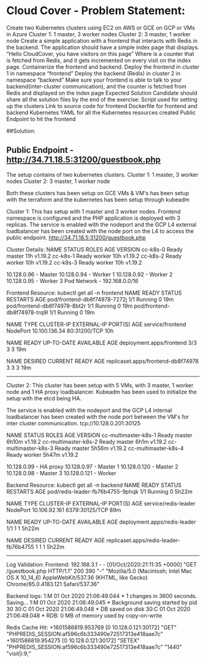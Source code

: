 # Cloud Cover - Problem Statement:
Create two Kubernetes clusters using EC2 on AWS or GCE on GCP or VMs in Azure
Cluster 1: 1 master, 3 worker nodes
Cluster 2: 3 master, 1 worker node
Create a simple application with a frontend that interacts with Redis in the backend. The application should have a simple index page that displays.
“Hello CloudCover, you have <x> visitors on this page”
Where <x> is a counter that is fetched from Redis, and it gets incremented on every visit on the index page.
Containerize the frontend and backend. 
Deploy the frontend in cluster 1 in namespace “frontend”
Deploy the backend (Redis) in cluster 2 in namespace “backend”
Make sure your frontend is able to talk to your backend(inter-cluster communication), and the counter is fetched from Redis and displayed on the index page
Expected Solution
Candidate should share all the solution files by the end of the exercise:
Script used for setting up the clusters
Link to source code for frontend
Dockerfile for frontend and backend
Kubernetes YAML for all the Kubernetes resources created
Public Endpoint to hit the frontend



##Solution:
## Public Endpoint - http://34.71.18.5:31200/guestbook.php

The setup contains of two kubernetes clusters. 
Cluster 1: 1 master, 3 worker nodes
Cluster 2: 3 master, 1 worker node 

Both these clusters has been setup on GCE VMs & VM's has been setup with the terraform and the kubernetes has been setup through kubeadm

Cluster 1: 
This has setup with 1 master and 3 worker nodes. Frontend namespace is configured and the PHP application is deployed with 3 replicas.
The service is enabled with the nodeport and the GCP L4 external loadbalancer has been created with the node port on the L4 to access the public endpoint.
http://34.71.18.5:31200/guestbook.php

Cluster Details:
NAME       STATUS   ROLES    AGE   VERSION
cc-k8s-0   Ready    master   11h   v1.19.2
cc-k8s-1   Ready    worker   10h   v1.19.2
cc-k8s-2   Ready    worker   10h   v1.19.2
cc-k8s-3   Ready    worker   10h   v1.19.2

10.128.0.96 - Master
10.128.0.94 - Worker 1
10.128.0.92 - Worker 2
10.128.0.95 - Worker 3
Pod Network - 192.168.0.0/16

Frontend Resource:
kubectl get all -n frontend
NAME                           READY   STATUS    RESTARTS   AGE
pod/frontend-db8f74978-7272j   1/1     Running   0          19m
pod/frontend-db8f74978-8bt2r   1/1     Running   0          19m
pod/frontend-db8f74978-trq9l   1/1     Running   0          19m

NAME               TYPE       CLUSTER-IP      EXTERNAL-IP   PORT(S)        AGE
service/frontend   NodePort   10.100.136.34   <none>        80:31200/TCP   10h

NAME                       READY   UP-TO-DATE   AVAILABLE   AGE
deployment.apps/frontend   3/3     3            3           19m

NAME                                 DESIRED   CURRENT   READY   AGE
replicaset.apps/frontend-db8f74978   3         3         3       19m

----------------------------------------------------------------------------------------------------------------------------
Cluster 2:
This cluster has been setup with 5 VMs, with 3 master, 1 worker node and 1 HA proxy loadbalancer. Kubeadm has been used to initialize the setup with the etcd being HA.

The service is enabled with the nodeport and the GCP L4 internal loadbalancer has been created with the node port between the VM's for inter cluster communication.
tcp://10.128.0.201:30125

NAME                   STATUS   ROLES    AGE     VERSION
cc-multimaster-k8s-1   Ready    master   6h10m   v1.19.2
cc-multimaster-k8s-2   Ready    master   6h1m    v1.19.2
cc-multimaster-k8s-3   Ready    master   5h56m   v1.19.2
cc-multimaster-k8s-4   Ready    worker   5h47m   v1.19.2

10.128.0.99 - HA proxy
10.128.0.97 - Master 1
10.128.0.120 - Master 2
10.128.0.98 - Master 3
10.128.0.121 - Worker

Backend Resource:
kubectl get all -n backend
NAME                               READY   STATUS    RESTARTS   AGE
pod/redis-leader-fb76b4755-9phqk   1/1     Running   0          5h22m

NAME                   TYPE       CLUSTER-IP      EXTERNAL-IP   PORT(S)          AGE
service/redis-leader   NodePort   10.106.92.161   <none>        6379:30125/TCP   89m

NAME                           READY   UP-TO-DATE   AVAILABLE   AGE
deployment.apps/redis-leader   1/1     1            1           5h22m

NAME                                     DESIRED   CURRENT   READY   AGE
replicaset.apps/redis-leader-fb76b4755   1         1         1       5h22m

----------------------------------------------------------------------------------------------------------------------------

Log Validation:
Frontend:
192.168.3.1 - - [01/Oct/2020:21:11:35 +0000] "GET /guestbook.php HTTP/1.1" 200 390 "-" "Mozilla/5.0 (Macintosh; Intel Mac OS X 10_14_6) AppleWebKit/537.36 (KHTML, like Gecko) Chrome/85.0.4183.121 Safari/537.36"

Backend logs:
1:M 01 Oct 2020 21:06:49.044 * 1 changes in 3600 seconds. Saving...
1:M 01 Oct 2020 21:06:49.045 * Background saving started by pid 30
30:C 01 Oct 2020 21:06:49.048 * DB saved on disk
30:C 01 Oct 2020 21:06:49.048 * RDB: 0 MB of memory used by copy-on-write

Redis Cache Hit:
+1601586819.953769 [0 10.128.0.121:30172] "GET" "PHPREDIS_SESSION:af596c6b333490e72517313e418aae7c"
+1601586819.954275 [0 10.128.0.121:30172] "SETEX" "PHPREDIS_SESSION:af596c6b333490e72517313e418aae7c" "1440" "visit|i:9;"